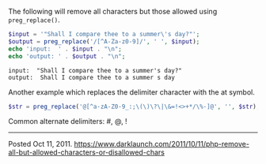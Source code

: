 The following will remove all characters but those allowed using `preg_replace()`.

```php
$input = '"Shall I compare thee to a summer\'s day?"';
$output = preg_replace('/[^A-Za-z0-9]/', ' ', $input);
echo 'input:  ' . $input . "\n";
echo 'output: ' . $output . "\n";
```

```
input:  "Shall I compare thee to a summer's day?"
output:  Shall I compare thee to a summer s day 
```

Another example which replaces the delimiter character with the at symbol.

```php
$str = preg_replace('@[^a-zA-Z0-9_:;\(\)\?\|\&=!<>+*/\%-]@', '', $str);
```

Common alternate delimiters: #, @, !

---

Posted Oct 11, 2011.
https://www.darklaunch.com/2011/10/11/php-remove-all-but-allowed-characters-or-disallowed-chars